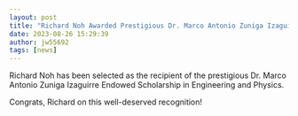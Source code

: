```yaml
---
layout: post
title: "Richard Noh Awarded Prestigious Dr. Marco Antonio Zuniga Izaguirre Endowed Scholarship"
date: 2023-08-26 15:29:39
author: jw55692
tags: [news]
---
```


Richard Noh has been selected as the recipient of the prestigious Dr. Marco
Antonio Zuniga Izaguirre Endowed Scholarship in Engineering and Physics.

Congrats, Richard on this well-deserved recognition!
